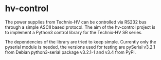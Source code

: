 # hv-control

The power supplies from Technix-HV can be controlled via RS232 bus
through a simple ASCII based protocol.  The aim of the hv-control
project is to implement a Python3 control library for the Technix-HV
SR series.

The dependencies of the library are tried to keep simple.  Currently
only the pyserial module is needed, the versions used for testing are
pySerial v3.2.1 from Debian python3-serial package v3.2.1-1 and v3.4
from PyPi.
